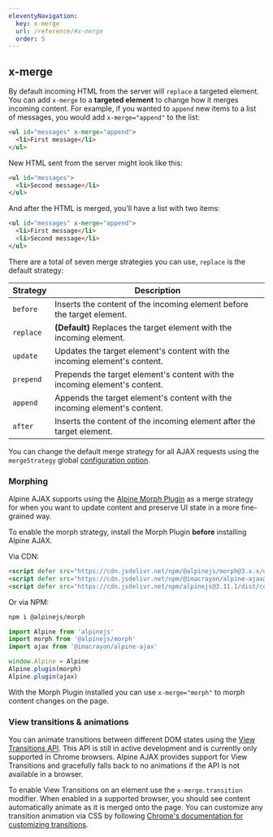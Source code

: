 ```yaml
---
eleventyNavigation:
  key: x-merge
  url: /reference/#x-merge
  order: 5
---
```


## x-merge

By default incoming HTML from the server will `replace` a targeted element. You can add `x-merge` to a **targeted element** to change how it merges incoming content. For example, if you wanted to `append` new items to a list of messages, you would add `x-merge="append"` to the list:

```html
<ul id="messages" x-merge="append">
  <li>First message</li>
</ul>
```

New HTML sent from the server might look like this:

```html
<ul id="messages">
  <li>Second message</li>
</ul>
```
And after the HTML is merged, you'll have a list with two items:

```html
<ul id="messages" x-merge="append">
  <li>First message</li>
  <li>Second message</li>
</ul>
```

There are a total of seven merge strategies you can use, `replace` is the default strategy:

<div id="merge-strategies" class="table">
<table>
  <thead>
    <th scope="col" width="60">Strategy</th>
    <th scope="col">Description</th>
  </thead>
  <tbody>
  <tr>
    <td><code>before</code></td>
    <td>Inserts the content of the incoming element before the target element.</td>
  </tr>
  <tr>
    <td><code>replace</code></td>
    <td><strong>(Default)</strong> Replaces the target element with the incoming element.</td>
  </tr>
  <tr>
    <td><code>update</code></td>
    <td>Updates the target element's content with the incoming element's content.</td>
  </tr>
  <tr>
    <td><code>prepend</code></td>
    <td>Prepends the target element's content with the incoming element's content.</td>
  </tr>
  <tr>
    <td><code>append</code></td>
    <td>Appends the target element's content with the incoming element's content.</td>
  </tr>
  <tr>
    <td><code>after</code></td>
    <td>Inserts the content of the incoming element after the target element.</td>
  </tr>
  </tbody>
</table>
</div>

You can change the default merge strategy for all AJAX requests using the `mergeStrategy` global [configuration option](#configuration).

### Morphing

Alpine AJAX supports using the [Alpine Morph Plugin](https://alpinejs.dev/plugins/morph) as a merge strategy for when you want to update content and preserve UI state in a more fine-grained way.

To enable the morph strategy, install the Morph Plugin **before** installing Alpine AJAX.

Via CDN:

```html
<script defer src="https://cdn.jsdelivr.net/npm/@alpinejs/morph@3.x.x/dist/cdn.min.js"></script>
<script defer src="https://cdn.jsdelivr.net/npm/@imacrayon/alpine-ajax@{{ APLINE_AJAX_VERSION }}/dist/cdn.min.js"></script>
<script defer src="https://cdn.jsdelivr.net/npm/alpinejs@3.11.1/dist/cdn.min.js"></script>

```

Or via NPM:

```bash
npm i @alpinejs/morph
```

```js
import Alpine from 'alpinejs'
import morph from '@alpinejs/morph'
import ajax from '@imacrayon/alpine-ajax'

window.Alpine = Alpine
Alpine.plugin(morph)
Alpine.plugin(ajax)
```

With the Morph Plugin installed you can use `x-merge="morph"` to morph content changes on the page.

### View transitions & animations

You can animate transitions between different DOM states using the [View Transitions API](https://developer.mozilla.org/en-US/docs/Web/API/View_Transitions_API). This API is still in active development and is currently only supported in Chrome browsers. Alpine AJAX provides support for View Transitions and gracefully falls back to no animations if the API is not available in a browser.

To enable View Transitions on an element use the `x-merge.transition` modifier. When enabled in a supported browser, you should see content automatically animate as it is merged onto the page. You can customize any transition animation via CSS by following [Chrome's documentation for customizing transitions](https://developer.chrome.com/docs/web-platform/view-transitions/#simple-customization).
